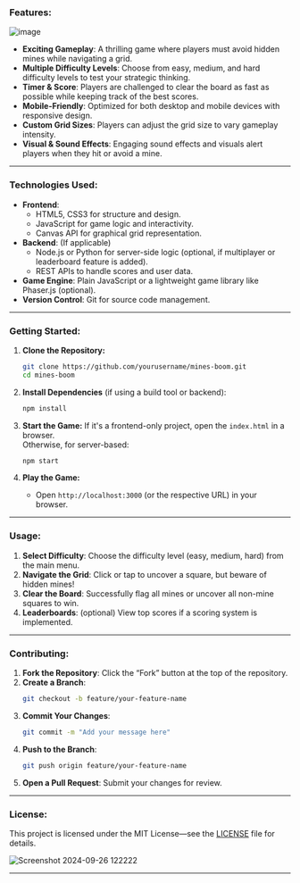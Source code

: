 

### **Features:**
![image](https://github.com/user-attachments/assets/caac438b-768f-4f6b-be3d-296844d8421a)


- **Exciting Gameplay**: A thrilling game where players must avoid hidden mines while navigating a grid.
- **Multiple Difficulty Levels**: Choose from easy, medium, and hard difficulty levels to test your strategic thinking.
- **Timer & Score**: Players are challenged to clear the board as fast as possible while keeping track of the best scores.
- **Mobile-Friendly**: Optimized for both desktop and mobile devices with responsive design.
- **Custom Grid Sizes**: Players can adjust the grid size to vary gameplay intensity.
- **Visual & Sound Effects**: Engaging sound effects and visuals alert players when they hit or avoid a mine.

---

### **Technologies Used:**
- **Frontend**: 
  - HTML5, CSS3 for structure and design.
  - JavaScript for game logic and interactivity.
  - Canvas API for graphical grid representation.
- **Backend**: (If applicable)
  - Node.js or Python for server-side logic (optional, if multiplayer or leaderboard feature is added).
  - REST APIs to handle scores and user data.
- **Game Engine**: Plain JavaScript or a lightweight game library like Phaser.js (optional).
- **Version Control**: Git for source code management.

---

### **Getting Started:**

1. **Clone the Repository:**
   ```bash
   git clone https://github.com/yourusername/mines-boom.git
   cd mines-boom
   ```

2. **Install Dependencies** (if using a build tool or backend):
   ```bash
   npm install
   ```

3. **Start the Game:**
   If it's a frontend-only project, open the `index.html` in a browser.  
   Otherwise, for server-based:
   ```bash
   npm start
   ```

4. **Play the Game:**
   - Open `http://localhost:3000` (or the respective URL) in your browser.

---

### **Usage:**

1. **Select Difficulty**: Choose the difficulty level (easy, medium, hard) from the main menu.
2. **Navigate the Grid**: Click or tap to uncover a square, but beware of hidden mines!
3. **Clear the Board**: Successfully flag all mines or uncover all non-mine squares to win.
4. **Leaderboards**: (optional) View top scores if a scoring system is implemented.

---

### **Contributing:**

1. **Fork the Repository**: Click the “Fork” button at the top of the repository.
2. **Create a Branch**: 
   ```bash
   git checkout -b feature/your-feature-name
   ```
3. **Commit Your Changes**:
   ```bash
   git commit -m "Add your message here"
   ```
4. **Push to the Branch**:
   ```bash
   git push origin feature/your-feature-name
   ```
5. **Open a Pull Request**: Submit your changes for review.

---

### **License:**
This project is licensed under the MIT License—see the [LICENSE](LICENSE) file for details.

![Screenshot 2024-09-26 122222](https://github.com/user-attachments/assets/1ae85ac2-ee6f-4083-85b0-c4a3013c97cc)

---
